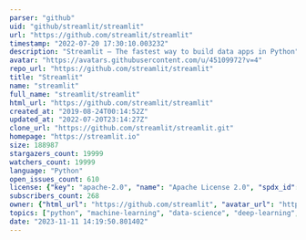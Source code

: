 ```yaml
---
parser: "github"
uid: "github/streamlit/streamlit"
url: "https://github.com/streamlit/streamlit"
timestamp: "2022-07-20 17:30:10.003232"
description: "Streamlit — The fastest way to build data apps in Python"
avatar: "https://avatars.githubusercontent.com/u/45109972?v=4"
repo_url: "https://github.com/streamlit/streamlit"
title: "Streamlit"
name: "streamlit"
full_name: "streamlit/streamlit"
html_url: "https://github.com/streamlit/streamlit"
created_at: "2019-08-24T00:14:52Z"
updated_at: "2022-07-20T23:14:27Z"
clone_url: "https://github.com/streamlit/streamlit.git"
homepage: "https://streamlit.io"
size: 188987
stargazers_count: 19999
watchers_count: 19999
language: "Python"
open_issues_count: 610
license: {"key": "apache-2.0", "name": "Apache License 2.0", "spdx_id": "Apache-2.0", "url": "https://api.github.com/licenses/apache-2.0", "node_id": "MDc6TGljZW5zZTI="}
subscribers_count: 268
owner: {"html_url": "https://github.com/streamlit", "avatar_url": "https://avatars.githubusercontent.com/u/45109972?v=4", "login": "streamlit", "type": "Organization"}
topics: ["python", "machine-learning", "data-science", "deep-learning", "data-visualization", "streamlit", "data-analysis", "developer-tools"]
date: "2023-11-11 14:19:50.801402"
---
```

